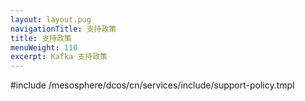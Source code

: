 ```yaml
---
layout: layout.pug
navigationTitle: 支持政策
title: 支持政策
menuWeight: 110
excerpt: Kafka 支持政策
---
```


#include /mesosphere/dcos/cn/services/include/support-policy.tmpl
